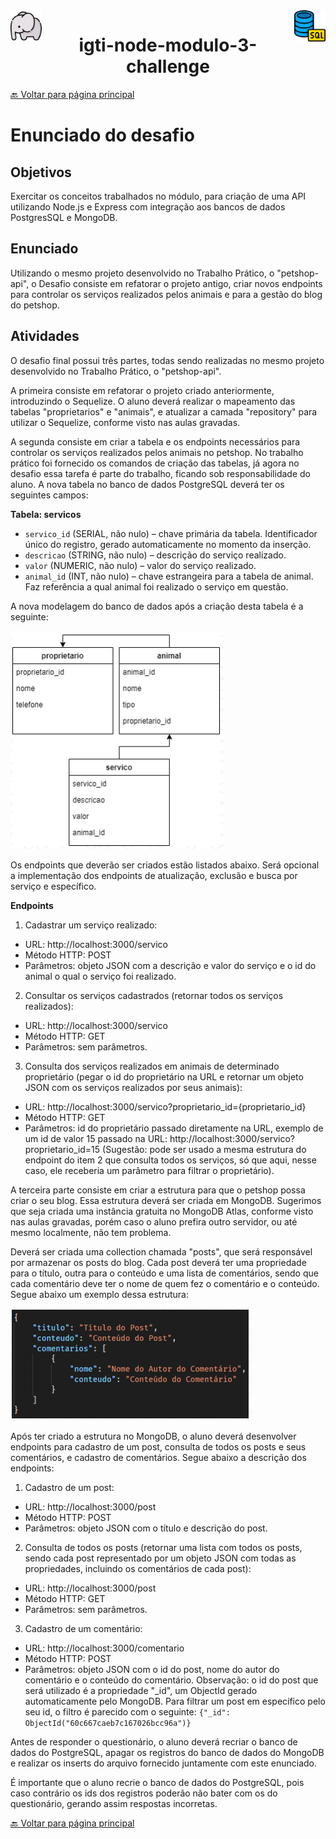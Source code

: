 <img src='./images/elephant.png' align='left' height=50/>
<img src='./images/sql.png' align='right' height=50/>

<h1 align="center">igti-node-modulo-3-challenge</h1>


[🔙 Voltar para página principal](../README.md)

# Enunciado do desafio

## Objetivos

Exercitar os conceitos trabalhados no módulo, para criação de uma API utilizando Node.js e Express com integração aos bancos de dados PostgresSQL e MongoDB.

## Enunciado

Utilizando o mesmo projeto desenvolvido no Trabalho Prático, o "petshop-api", o Desafio consiste em refatorar o projeto antigo, criar novos endpoints para controlar os serviços realizados pelos animais e para a gestão do blog do petshop.

## Atividades

O desafio final possui três partes, todas sendo realizadas no mesmo projeto desenvolvido no Trabalho Prático, o "petshop-api".

A primeira consiste em refatorar o projeto criado anteriormente, introduzindo o Sequelize. O aluno deverá realizar o mapeamento das tabelas "proprietarios" e "animais", e atualizar a camada "repository" para utilizar o Sequelize, conforme visto nas aulas gravadas.

A segunda consiste em criar a tabela e os endpoints necessários para controlar os serviços realizados pelos animais no petshop. No trabalho prático foi fornecido os comandos de criação das tabelas, já agora no desafio essa tarefa é parte do trabalho, ficando sob responsabilidade do aluno. A nova tabela no banco de dados PostgreSQL
deverá ter os seguintes campos:

**Tabela: servicos**
- `servico_id` (SERIAL, não nulo) – chave primária da tabela. Identificador único
do registro, gerado automaticamente no momento da inserção.
- `descricao` (STRING, não nulo) – descrição do serviço realizado.
- `valor` (NUMERIC, não nulo) – valor do serviço realizado.
- `animal_id` (INT, não nulo) – chave estrangeira para a tabela de animal. Faz referência a qual animal foi realizado o serviço em questão.

A nova modelagem do banco de dados após a criação desta tabela é a seguinte:

<img src='./images/igti-sql-1.png' />

Os endpoints que deverão ser criados estão listados abaixo. Será opcional a implementação dos endpoints de atualização, exclusão e busca por serviço e específico.

**Endpoints**

1. Cadastrar um serviço realizado:
- URL: http://localhost:3000/servico
- Método HTTP: POST
- Parâmetros: objeto JSON com a descrição e valor do serviço e o id do animal o qual o serviço foi realizado.

2. Consultar os serviços cadastrados (retornar todos os serviços realizados):
- URL: http://localhost:3000/servico
- Método HTTP: GET
- Parâmetros: sem parâmetros.

3. Consulta dos serviços realizados em animais de determinado proprietário (pegar o id do proprietário na URL e retornar um objeto JSON com os serviços realizados
por seus animais):
- URL: http://localhost:3000/servico?proprietario_id={proprietario_id}
- Método HTTP: GET
- Parâmetros: id do proprietário passado diretamente na URL, exemplo de um id de valor 15 passado na URL:
http://localhost:3000/servico?proprietario_id=15 (Sugestão: pode ser usado a mesma estrutura do endpoint do item 2 que consulta todos os serviços, só que aqui, nesse caso, ele receberia um parâmetro para filtrar o proprietário).

A terceira parte consiste em criar a estrutura para que o petshop possa criar o seu blog. Essa estrutura deverá ser criada em MongoDB. Sugerimos que seja criada uma instância gratuita no MongoDB Atlas, conforme visto nas aulas gravadas, porém caso o aluno prefira outro servidor, ou até mesmo localmente, não tem problema.

Deverá ser criada uma collection chamada "posts", que será responsável por armazenar os posts do blog. Cada post deverá ter uma propriedade para o título, outra para o conteúdo e uma lista de comentários, sendo que cada comentário deve ter o nome de quem fez o comentário e o conteúdo. Segue abaixo um exemplo dessa estrutura:

<img src='./images/igti-sql-2.png' />

Após ter criado a estrutura no MongoDB, o aluno deverá desenvolver endpoints para cadastro de um post, consulta de todos os posts e seus comentários, e cadastro de comentários. Segue abaixo a descrição dos endpoints:

1. Cadastro de um post:
- URL: http://localhost:3000/post
- Método HTTP: POST
- Parâmetros: objeto JSON com o título e descrição do post.

2. Consulta de todos os posts (retornar uma lista com todos os posts, sendo cada post representado por um objeto JSON com todas as propriedades, incluindo os comentários de cada post):
- URL: http://localhost:3000/post
- Método HTTP: GET
- Parâmetros: sem parâmetros.

3. Cadastro de um comentário:
- URL: http://localhost:3000/comentario
- Método HTTP: POST
- Parâmetros: objeto JSON com o id do post, nome do autor do comentário e o conteúdo do comentário. Observação: o id do post que será utilizado é a propriedade "_id", um ObjectId gerado automaticamente pelo MongoDB. Para filtrar um post em específico pelo seu id, o filtro é parecido com o seguinte: `{"_id": ObjectId("60c667caeb7c167026bcc96a")}`

Antes de responder o questionário, o aluno deverá recriar o banco de dados do PostgreSQL, apagar os registros do banco de dados do MongoDB e realizar os inserts do arquivo fornecido juntamente com este enunciado.

É importante que o aluno recrie o banco de dados do PostgreSQL, pois caso contrário os ids dos registros poderão não bater com os do questionário, gerando assim respostas incorretas.



[🔙 Voltar para página principal](../README.md)